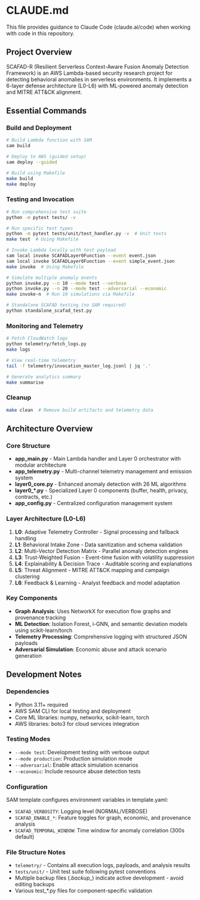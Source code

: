 # CLAUDE.md

This file provides guidance to Claude Code (claude.ai/code) when working with code in this repository.

## Project Overview

SCAFAD-R (Resilient Serverless Context-Aware Fusion Anomaly Detection Framework) is an AWS Lambda-based security research project for detecting behavioral anomalies in serverless environments. It implements a 6-layer defense architecture (L0-L6) with ML-powered anomaly detection and MITRE ATT&CK alignment.

## Essential Commands

### Build and Deployment
```bash
# Build Lambda function with SAM
sam build

# Deploy to AWS (guided setup)
sam deploy --guided

# Build using Makefile
make build
make deploy
```

### Testing and Invocation
```bash
# Run comprehensive test suite
python -m pytest tests/ -v

# Run specific test types
python -m pytest tests/unit/test_handler.py -v  # Unit tests
make test  # Using Makefile

# Invoke Lambda locally with test payload
sam local invoke SCAFADLayer0Function --event event.json
sam local invoke SCAFADLayer0Function --event simple_event.json
make invoke  # Using Makefile

# Simulate multiple anomaly events
python invoke.py --n 10 --mode test --verbose
python invoke.py --n 20 --mode test --adversarial --economic
make invoke-n  # Run 10 simulations via Makefile

# Standalone SCAFAD testing (no SAM required)
python standalone_scafad_test.py
```

### Monitoring and Telemetry
```bash
# Fetch CloudWatch logs
python telemetry/fetch_logs.py
make logs

# View real-time telemetry
tail -f telemetry/invocation_master_log.jsonl | jq '.'

# Generate analytics summary
make summarise
```

### Cleanup
```bash
make clean  # Remove build artifacts and telemetry data
```

## Architecture Overview

### Core Structure
- **app_main.py** - Main Lambda handler and Layer 0 orchestrator with modular architecture
- **app_telemetry.py** - Multi-channel telemetry management and emission system
- **layer0_core.py** - Enhanced anomaly detection with 26 ML algorithms
- **layer0_*.py** - Specialized Layer 0 components (buffer, health, privacy, contracts, etc.)
- **app_config.py** - Centralized configuration management system

### Layer Architecture (L0-L6)
1. **L0**: Adaptive Telemetry Controller - Signal processing and fallback handling
2. **L1**: Behavioral Intake Zone - Data sanitization and schema validation  
3. **L2**: Multi-Vector Detection Matrix - Parallel anomaly detection engines
4. **L3**: Trust-Weighted Fusion - Event-time fusion with volatility suppression
5. **L4**: Explainability & Decision Trace - Auditable scoring and explanations
6. **L5**: Threat Alignment - MITRE ATT&CK mapping and campaign clustering
7. **L6**: Feedback & Learning - Analyst feedback and model adaptation

### Key Components
- **Graph Analysis**: Uses NetworkX for execution flow graphs and provenance tracking
- **ML Detection**: Isolation Forest, i-GNN, and semantic deviation models using scikit-learn/torch
- **Telemetry Processing**: Comprehensive logging with structured JSON payloads
- **Adversarial Simulation**: Economic abuse and attack scenario generation

## Development Notes

### Dependencies
- Python 3.11+ required
- AWS SAM CLI for local testing and deployment
- Core ML libraries: numpy, networkx, scikit-learn, torch
- AWS libraries: boto3 for cloud services integration

### Testing Modes
- `--mode test`: Development testing with verbose output
- `--mode production`: Production simulation mode
- `--adversarial`: Enable attack simulation scenarios
- `--economic`: Include resource abuse detection tests

### Configuration
SAM template configures environment variables in template.yaml:
- `SCAFAD_VERBOSITY`: Logging level (NORMAL/VERBOSE)
- `SCAFAD_ENABLE_*`: Feature toggles for graph, economic, and provenance analysis
- `SCAFAD_TEMPORAL_WINDOW`: Time window for anomaly correlation (300s default)

### File Structure Notes
- `telemetry/` - Contains all execution logs, payloads, and analysis results
- `tests/unit/` - Unit test suite following pytest conventions
- Multiple backup files (*.backup_*) indicate active development - avoid editing backups
- Various test_*.py files for component-specific validation